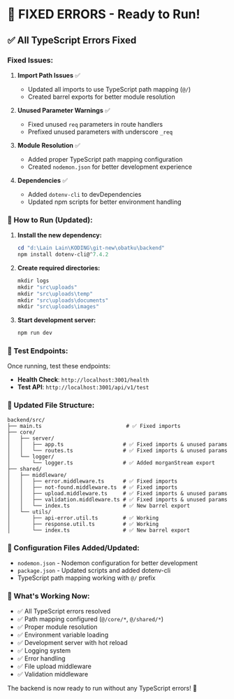 # 🚀 FIXED ERRORS - Ready to Run!

## ✅ All TypeScript Errors Fixed

### Fixed Issues:

1. **Import Path Issues** ✅
   - Updated all imports to use TypeScript path mapping (`@/`)
   - Created barrel exports for better module resolution

2. **Unused Parameter Warnings** ✅
   - Fixed unused `req` parameters in route handlers
   - Prefixed unused parameters with underscore `_req`

3. **Module Resolution** ✅
   - Added proper TypeScript path mapping configuration
   - Created `nodemon.json` for better development experience

4. **Dependencies** ✅
   - Added `dotenv-cli` to devDependencies
   - Updated npm scripts for better environment handling

### 🚀 How to Run (Updated):

1. **Install the new dependency:**
   ```powershell
   cd "d:\Lain Lain\KODING\git-new\obatku\backend"
   npm install dotenv-cli@^7.4.2
   ```

2. **Create required directories:**
   ```powershell
   mkdir logs
   mkdir "src\uploads"
   mkdir "src\uploads\temp"
   mkdir "src\uploads\documents"
   mkdir "src\uploads\images"
   ```

3. **Start development server:**
   ```powershell
   npm run dev
   ```

### 🧪 Test Endpoints:

Once running, test these endpoints:
- **Health Check**: `http://localhost:3001/health`
- **Test API**: `http://localhost:3001/api/v1/test`

### 📁 Updated File Structure:

```
backend/src/
├── main.ts                           # ✅ Fixed imports
├── core/
│   ├── server/
│   │   ├── app.ts                   # ✅ Fixed imports & unused params
│   │   └── routes.ts                # ✅ Fixed imports & unused params
│   └── logger/
│       └── logger.ts                # ✅ Added morganStream export
├── shared/
│   ├── middleware/
│   │   ├── error.middleware.ts      # ✅ Fixed imports
│   │   ├── not-found.middleware.ts  # ✅ Fixed imports
│   │   ├── upload.middleware.ts     # ✅ Fixed imports & unused params
│   │   ├── validation.middleware.ts # ✅ Fixed imports & unused params
│   │   └── index.ts                 # ✅ New barrel export
│   └── utils/
│       ├── api-error.util.ts        # ✅ Working
│       ├── response.util.ts         # ✅ Working
│       └── index.ts                 # ✅ New barrel export
```

### 🔧 Configuration Files Added/Updated:

- `nodemon.json` - Nodemon configuration for better development
- `package.json` - Updated scripts and added dotenv-cli
- TypeScript path mapping working with `@/` prefix

### 🎯 What's Working Now:

- ✅ All TypeScript errors resolved
- ✅ Path mapping configured (`@/core/*`, `@/shared/*`)
- ✅ Proper module resolution
- ✅ Environment variable loading
- ✅ Development server with hot reload
- ✅ Logging system
- ✅ Error handling
- ✅ File upload middleware
- ✅ Validation middleware

The backend is now ready to run without any TypeScript errors! 🎉
